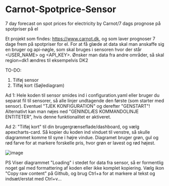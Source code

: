 # Carnot-Spotprice-Sensor
7 day forecast on spot prices for electricity by Carnot/7 dags prognose på spotpriser på el

Et projekt som findes: https://www.carnot.dk, og som laver prognoser 7 dage frem på spotpriser for el. For at få glæde at data skal man anskaffe sig en bruger og api-nøgle, som skal bruges i sensoren hvor der står <USER_NAME> og <API_KEY>. Ønsker man data fra andre områder, så skal region=dk1 ændres til eksempelvis DK2

TO-DO:
1) Tilføj sensor
2) Tilføj kort (Søjlediagram)

Ad 1:
Hele koden til sensor smides ind i configuration.yaml eller bruger du separat fil til sensorer, så alle linjer undtagende den første (som starter med sensor). Eventuel "TJEK KONFIGURATION" og derefter "GENSTART"! Alternativt kan man nøjes ned "GENINDLÆS KOMMANDOLINJE ENTITETER", hvis denne funktionalitet er aktiveret.

Ad 2:
"Tilføj kort" til din brugergrænseflade/dashboard, og vælg apexcharts-card. Så kopier du koden ind vinduet til venstre, så skulle diagrammet komme til syne i højre vindue. Diagramet bruger grøn, gul og rød farve for at markere forskelle pris, hvor grøn er lavest og rød højest.

![image](https://user-images.githubusercontent.com/103023823/183442330-8b9001a8-89b4-4f08-867b-d1780cdfcbd0.png)

PS
Viser diagrammet "Loading" i stedet for data fra sensor, så er formentlig noget gal med formattering af koden eller ikke komplet kopiering. Vælg ikon "Copy raw content" på Github, og brug Ctrl+a for at markere al tekst og indsæt/erstat med Ctrl+v...
